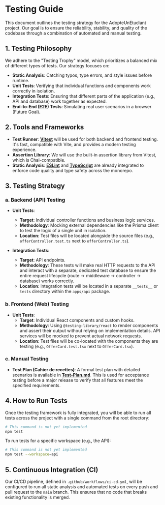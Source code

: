 # Testing Guide

This document outlines the testing strategy for the AdopteUnEtudiant project. Our goal is to ensure the reliability, stability, and quality of the codebase through a combination of automated and manual testing.

## 1. Testing Philosophy

We adhere to the "Testing Trophy" model, which prioritizes a balanced mix of different types of tests. Our strategy focuses on:
- **Static Analysis**: Catching typos, type errors, and style issues before runtime.
- **Unit Tests**: Verifying that individual functions and components work correctly in isolation.
- **Integration Tests**: Ensuring that different parts of the application (e.g., API and database) work together as expected.
- **End-to-End (E2E) Tests**: Simulating real user scenarios in a browser (Future Goal).

## 2. Tools and Frameworks

- **Test Runner**: [**Vitest**](https://vitest.dev/) will be used for both backend and frontend testing. It's fast, compatible with Vite, and provides a modern testing experience.
- **Assertion Library**: We will use the built-in assertion library from Vitest, which is Chai-compatible.
- **Static Analysis**: [**ESLint**](https://eslint.org/) and [**TypeScript**](https://www.typescriptlang.org/) are already integrated to enforce code quality and type safety across the monorepo.

## 3. Testing Strategy

### a. Backend (API) Testing

- **Unit Tests**:
  - **Target**: Individual controller functions and business logic services.
  - **Methodology**: Mocking external dependencies like the Prisma client to test the logic of a single unit in isolation.
  - **Location**: Test files will be located alongside the source files (e.g., `offerController.test.ts` next to `offerController.ts`).

- **Integration Tests**:
  - **Target**: API endpoints.
  - **Methodology**: These tests will make real HTTP requests to the API and interact with a separate, dedicated test database to ensure the entire request lifecycle (route -> middleware -> controller -> database) works correctly.
  - **Location**: Integration tests will be located in a separate `__tests__` or `tests` directory within the `apps/api` package.

### b. Frontend (Web) Testing

- **Unit Tests**:
  - **Target**: Individual React components and custom hooks.
  - **Methodology**: Using `@testing-library/react` to render components and assert their output without relying on implementation details. API services will be mocked to prevent actual network requests.
  - **Location**: Test files will be co-located with the components they are testing (e.g., `OfferCard.test.tsx` next to `OfferCard.tsx`).

### c. Manual Testing

- **Test Plan (Cahier de recettes)**: A formal test plan with detailed scenarios is available in **[Test-Plan.md](Test-Plan.md)**. This is used for acceptance testing before a major release to verify that all features meet the specified requirements.

## 4. How to Run Tests

Once the testing framework is fully integrated, you will be able to run all tests across the project with a single command from the root directory:

```bash
# This command is not yet implemented
npm test
```

To run tests for a specific workspace (e.g., the API):

```bash
# This command is not yet implemented
npm test --workspace=api
```

## 5. Continuous Integration (CI)

Our CI/CD pipeline, defined in `.github/workflows/ci-cd.yml`, will be configured to run all static analysis and automated tests on every push and pull request to the `main` branch. This ensures that no code that breaks existing functionality is merged. 